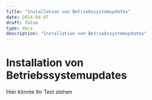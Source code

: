 ```yaml
---
title: "Installation von Betriebssystemupdates"
date: 2024-04-07
draft: false
type: docs
description: "Installation von Betriebssystemupdates"
---
```


# Installation von Betriebssystemupdates

Hier könnte Ihr Text stehen